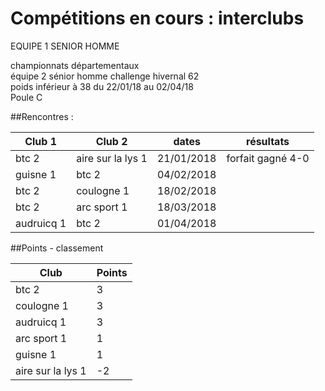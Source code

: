 # Compétitions en cours : interclubs

EQUIPE 1 SENIOR HOMME		
			
championnats départementaux			
équipe 2 sénior homme challenge hivernal 62			
poids inférieur à 38 du 22/01/18 au 02/04/18			
Poule C	

##Rencontres :

|Club 1 | Club 2 |dates|	résultats |
|-- |-- |--|	-- |
|btc 2	|aire sur la lys 1|	21/01/2018 |	forfait gagné 4-0|
|guisne 1	|btc 2	|04/02/2018|	|
|btc 2|	coulogne 1	|18/02/2018| |	
|btc 2|	arc sport 1	|18/03/2018| |	
|audruicq 1|	btc 2	|01/04/2018| |

##Points	- classement

|Club | Points |
|--|--|
|btc 2|	3|
|coulogne 1|	3|
|audruicq 1|	3|
|arc sport 1|	1|
|guisne 1|	1|
|aire sur la lys 1|	-2|
